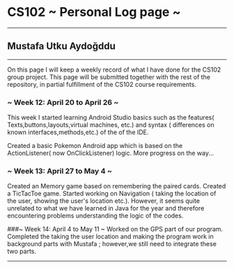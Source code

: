 # CS102 ~ Personal Log page ~
****
## Mustafa Utku Aydoğddu
****

On this page I will keep a weekly record of what I have done for the CS102 group project. This page will be submitted together with the rest of the repository, in partial fulfillment of the CS102 course requirements.

### ~  Week 12: April 20 to April 26  ~
This week I started learning Android Studio basics such as the features( Texts,buttons,layouts,virtual machines, etc.) and syntax ( differences on known interfaces,methods,etc.) of the of the IDE.

Created a basic Pokemon Android app which is based on the ActionListener( now OnClickListener) logic. More progress on the way...




### ~  Week 13: April 27 to May 4 ~
Created an Memory game based on remembering the paired cards.
Created a TicTacToe game.
Started working on Navigation ( taking the location of the user, showing the user's location etc.). However, it seems quite unrelated to what we have learned in Java for the year and therefore encountering problems understanding the logic of the codes.

###~  Week 14: April 4 to May 11 ~
Worked on the GPS part of our program. Completed the taking the user location and making the program work in background parts with Mustafa ; however,we still need to integrate these two parts. 

****
